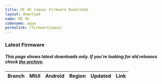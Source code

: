```yaml
---
title: MI 4S (aqua) Firmware Downloads
layout: download
name: MI 4S
codename: aqua
permalink: /firmware/aqua/
---
```


### Latest Firmware
##### This page shows latest downloads only. If you're looking for old releases check [the archive](/archive/firmware/aqua/).

<div class="table-responsive-md" id="table-wrapper">
<table id="firmware" class="compact table table-striped table-hover table-sm">
    <thead class="thead-dark">
        <tr>
            <th>Branch</th>
            <th>MIUI</th>
            <th>Android</th>
            <th>Region</th>
            <th>Updated</th>
            <th>Link</th>
        </tr>
    </thead>
    <script>loadFirmwareDownloads('aqua', 'latest')</script>
</table>
</div>
